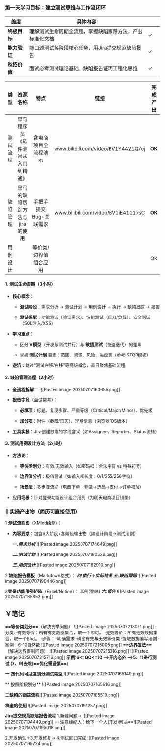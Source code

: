 ### **第一天学习目标：建立测试思维与工作流闭环**
| **维度**   | **具体内容**                     |     |     |
| -------- | ---------------------------- | --- | --- |
| **终极目标** | 理解测试生命周期全流程，掌握缺陷跟踪方法，产出标准化文档 | ✓   |     |
| **能力验证** | 能口述测试各阶段核心任务，用Jira提交规范缺陷报告   | ✓   |     |
| **秋招价值** | 面试必考测试理论基础，缺陷报告证明工程化思维       | ✓   |     |

| **类型** |     **资源名称**      |    **特点**     |               **链接**                |  完成产出  |
| :----: | :---------------: | :-----------: | :---------------------------------: | :----: |
|  测试流程  | 黑马程序员《软件测试从入门到精通》 |  含电商项目全流程演示   | www.bilibili.com/video/BV1Y4421Q7ej | **OK** |
|  缺陷管理  | 黑马的缺陷跟踪方法与jira的使用 | 手把手提交Bug+关联需求 | www.bilibili.com/video/BV1jE41117sC | **OK** |
|  用例设计  |                   |  等价类/边界值组合应用  |                                     |   OK   |

#### 1. **测试生命周期（3小时）**

- **核心概念**：
    
    - **测试阶段**：需求分析 → 测试计划 → 用例设计 → 执行 → 缺陷跟踪 → 报告
        
    - **测试类型**：功能测试（验证需求）、性能测试（压力/负载）、安全测试（SQL注入/XSS）
        
- **学习重点**：
    
    - 区分 **V模型**（开发与测试并行）与 **敏捷测试**（快速迭代）的差异
        
    - 掌握 **测试计划** 要素：范围、资源、风险、进度表（参考ISTQB模板）
        
- **避坑**：跳过“测试左移/右移”等高级概念，首日聚焦基础流程

#### 2. **缺陷管理流程（2小时）**

- **全流程拆解**：
![[Pasted image 20250707160655.png]]


- **报告字段**（面试常考）：
    
    - **必填项**：标题、复现步骤、严重等级（Critical/Major/Minor）、优先级
        
    - **加分项**：附件（截图/日志）、环境信息（浏览器/OS版本）
        
- **工具实操**：Jira创建缺陷的字段含义（如Assignee、Reporter、Status流转）
    

#### 3. **测试用例设计方法（2小时）**

- **方法论**：
    
    - **等价类划分**：有效/无效输入（如密码框：合法字符 vs 特殊符号）
        
    - **边界值分析**：极值测试（如输入框长度：0/1/255/256字符）
        
    - **场景法**：多步骤流程（电商下单：登录→选品→支付→订单校验）
        
- **应用场景**：针对登录功能设计组合用例（为明天电商项目铺垫）




### 🎯 **实操产出物（简历可直接使用）**

1 **测试流程图**（XMind绘制）：

- **内容要求**：包含6大阶段+各阶段输出物（如设计阶段→测试用例）

   **一.*需求分析***  ![[Pasted image 20250707174649.png]]


  ***二.测试计划***
![[Pasted image 20250707180529.png]]


   ***三.用例设计***![[Pasted image 20250707182910.png]]


2 **缺陷报告模板**（Markdown格式）：
***四.执行->实际结果***
***五.缺陷跟踪*** 
![[Pasted image 20250707190446.png]]

3**登录功能用例矩阵**（Excel/Notion）：
事例(登陆)
***六.报告***
![[Pasted image 20250707185852.png]]





## ￥笔记
**==等价类划分==**（解决穷举问题）
![[Pasted image 20250707213021.png]]
·分类:
     ·有效等价：所有有效数据集合，取一个即可。
     ·无效等价：所有无效数据集合，取一个即可。
·步骤：
    ·明确需求
    ·确定有效与无效等价类
    ·提取数据编写用例
·案例：6-10自然数
![[Pasted image 20250707215005.png]]
**==边界值法==**（解决边界限制问题）
![[Pasted image 20250707215316.png]]
![[Pasted image 20250707215716.png]]
  **示例:6<=QQ<=10 -->开内必外 -->5、11进行测试 (7、9)去除**(**==优化需谨慎==**)

**一.按代码可见度划分测试类型**
![[Pasted image 20250707165149.png]]

**  按照阶段划分**
![[Pasted image 20250707165616.png]]

二**缺陷的跟踪流程**![[Pasted image 20250707185519.png]]


**禅道的使用**
![[Pasted image 20250707191257.png]]


**Jira提交规范缺陷报告流程**
1.新建问题->
![[Pasted image 20250707194449.png]]
==注意经纪人：给下一个人(开发)解决==![[Pasted image 20250707195018.png]]

2.开发确认->3.开发修复->
4.测试回归完成
![[Pasted image 20250707195724.png]]

